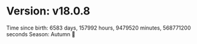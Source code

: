 # Version: v18.0.8
Time since birth: 6583 days, 157992 hours, 9479520 minutes, 568771200 seconds
Season: Autumn 🍁
